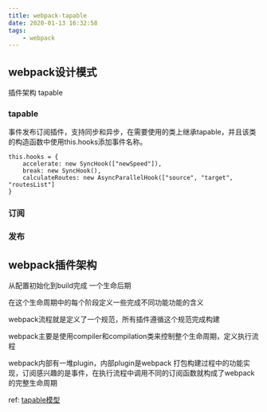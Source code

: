 ```yaml
---
title: webpack-tapable
date: 2020-01-13 16:32:58
tags:
    - webpack
---
```

## webpack设计模式
插件架构 tapable

### tapable
事件发布订阅插件，支持同步和异步，在需要使用的类上继承tapable，并且该类的构造函数中使用this.hooks添加事件名称。
```aidl
this.hooks = {
    accelerate: new SyncHook(["newSpeed"]),
    break: new SyncHook(),
    calculateRoutes: new AsyncParallelHook(["source", "target", "routesList"]
}
```
### 订阅

### 发布

## webpack插件架构
从配置初始化到build完成   一个生命后期

在这个生命周期中的每个阶段定义一些完成不同功能功能的含义

webpack流程就是定义了一个规范，所有插件遵循这个规范完成构建

webpack主要是使用compiler和compilation类来控制整个生命周期，定义执行流程

webpack内部有一堆plugin，内部plugin是webpack
打包构建过程中的功能实现，订阅感兴趣的是事件，在执行流程中调用不同的订阅函数就构成了webpack的完整生命周期

ref: 
[tapable模型](https://segmentfault.com/a/1190000020360490)
